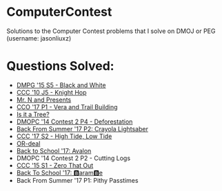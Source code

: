# ComputerContest

Solutions to the Computer Contest problems that I solve on DMOJ or PEG (username: jasonliuxz) 

# Questions Solved:
* [DMPG '15 S5 - Black and White](https://github.com/JasonXZLiu/ComputerContest/blob/master/DMPG/blackandwhite/src/Main.java)
* [CCC '10 J5 - Knight Hop ](https://github.com/JasonXZLiu/ComputerContest/blob/master/CCC/KnightHop/src/Main.java)
* [Mr. N and Presents ](https://github.com/JasonXZLiu/ComputerContest/blob/master/DMOJ/Mr.NandPresents/src/Main.java)
* [CCO '17 P1 - Vera and Trail Building ](https://github.com/JasonXZLiu/ComputerContest/blob/master/CCO/VeraAndTrailBuilding/src/Main.java)
* [Is it a Tree? ](https://github.com/JasonXZLiu/ComputerContest/blob/master/CCO/VeraAndTrailBuilding/src/Main.java)
* [DMOPC '14 Contest 2 P4 - Deforestation](https://github.com/JasonXZLiu/ComputerContest/blob/master/DMOPC/Deforestation/src/Main.java)
* [Back From Summer '17 P2: Crayola Lightsaber](https://github.com/JasonXZLiu/ComputerContest/blob/master/DMOJ/CrayolaLightsaber/src/Main.java)
* [CCC '17 S2 - High Tide, Low Tide ](https://github.com/JasonXZLiu/ComputerContest/blob/master/CCC/HighTideLowTide/src/Main.java)
* [OR-deal](https://github.com/JasonXZLiu/ComputerContest/blob/master/DMOJ/OrDeal/src/Main.java)
* [Back to School '17: Avalon](https://github.com/JasonXZLiu/ComputerContest/blob/master/DMOJ/Avalon/src/Main.java)
* DMOPC '14 Contest 2 P2 - Cutting Logs
* [CCC '15 S1 - Zero That Out](https://github.com/JasonXZLiu/ComputerContest/blob/master/CCC/ZeroThatOut/ZeroThatOut.py)
* [Back To School '17: 🅱aram🅱e](https://github.com/JasonXZLiu/ComputerContest/blob/master/DMOJ/BaramBe/src/Main.java)
* Back From Summer '17 P1: Pithy Passtimes
